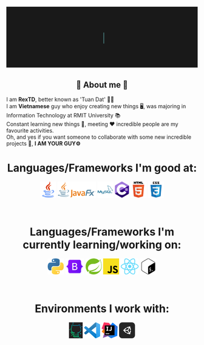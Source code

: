 <a href="https://github.com/rexxtd">![profile_presentation](./assets/profile_presentation.gif)</a>

<h2 align="center"> 💬 About me 💬 </h2>

I am <b>RexTD</b>, better known as 'Tuan Dat' 👨‍💻<br />
I am <strong>Vietnamese</strong> guy who enjoy creating new things 🖥️, was majoring in Information Technology at RMIT University 📚<br />
Constant learning new things 🤖, meeting ❤️ incredible people are my favourite activities.<br />
Oh, and yes if you want someone to collaborate with some new incredible projects 📨, <b>I AM YOUR GUY⚙️</b>

<h1 align="center"> Languages/Frameworks I'm good at: </h1>
<p align="center">
  <code><a href="https://www.java.com/en/"><img alt="Java" title="Java" src="./assets/java.png" height="42"></a></code>
  <code><a href="https://openjfx.io/"><img alt="JavaFX" title="JavaFX" src="./assets/javafx.png" height="42"></a></code>
  <code><a href="https://www.mysql.com/"><img alt="mySQL" title="mySQL" src="./assets/mysql.png" height="42"></a></code>
  <code><a href="https://en.wikipedia.org/wiki/C_Sharp_(programming_language)"><img alt="C Sharp" title="C Sharp" src="./assets/csharp.png" height="42"></a></code>
  <code><a href="https://en.wikipedia.org/wiki/HTML"><img alt="HTML 5" title="HTML 5" src="./assets/html.png" height="42"></a></code>
  <code><a href="https://www.w3.org/Style/CSS/Overview.en.html"><img alt="CSS 3" title="CSS 3" src="./assets/css.png" height="42"></a></code>
</p>
<br>

<h1 align="center"> Languages/Frameworks I'm currently learning/working on: </h1>
<p align="center">
  <code><a href="https://www.python.org/"><img alt="Python" title="Python" src="./assets/python.png" height="42"></a></code>
  <code><a href="https://getbootstrap.com"><img alt="Bootstrap" title="Bootstrap" src="./assets/bootstrap.png" height="42"></a></code>
  <code><a href="https://spring.io/projects/spring-boot"><img alt="Spring" title="Spring" src="./assets/spring.png" height="42"></a></code>
  <code><a href="https://developer.mozilla.org/en-US/docs/Web/JavaScript"><img alt="JavaScript" title="JavaScript" src="./assets/js.png" height="42"></a></code>
  <code><a href="https://reactjs.org/"><img alt="ReactJS" title="ReactJS" src="./assets/react.png" height="42"></a></code>
  <code><a href="https://www.gnu.org/software/bash"><img alt="Bash" title="Bash" src="./assets/bash.png" height="42"></a></code>
</p>
<br>

<h1 align="center"> Environments I work with: </h1>
<p align="center">
  <code><a href="https://github.com/"><img alt="GitHub" title="GitHub" src="./assets/github.png" height="42"></a></code>
  <code><a href="https://code.visualstudio.com/"><img alt="Vs Code" title="Vs Code" src="./assets/vscode.png" height="42"></a></code>
  <code><a href="https://www.jetbrains.com/idea/"><img alt="IntelliJ IDEA" title="IntelliJ IDEA" src="./assets/intelliJ_IDEA.png" height="42"></a></code>
  <code><a href="https://unity.com/"><img alt="Unity" title="Unity" src="./assets/unity.png" height="42"></a></code>
</p>
<br>
